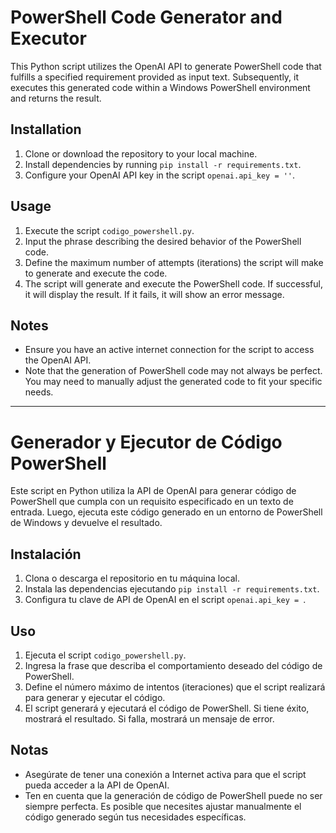 # PowerShell Code Generator and Executor

This Python script utilizes the OpenAI API to generate PowerShell code that fulfills a specified requirement provided as input text. Subsequently, it executes this generated code within a Windows PowerShell environment and returns the result.

## Installation

1. Clone or download the repository to your local machine.
2. Install dependencies by running `pip install -r requirements.txt`.
3. Configure your OpenAI API key in the script `openai.api_key = ''`.

## Usage

1. Execute the script `codigo_powershell.py`.
2. Input the phrase describing the desired behavior of the PowerShell code.
3. Define the maximum number of attempts (iterations) the script will make to generate and execute the code.
4. The script will generate and execute the PowerShell code. If successful, it will display the result. If it fails, it will show an error message.

## Notes

- Ensure you have an active internet connection for the script to access the OpenAI API.
- Note that the generation of PowerShell code may not always be perfect. You may need to manually adjust the generated code to fit your specific needs.

---

# Generador y Ejecutor de Código PowerShell

Este script en Python utiliza la API de OpenAI para generar código de PowerShell que cumpla con un requisito especificado en un texto de entrada. Luego, ejecuta este código generado en un entorno de PowerShell de Windows y devuelve el resultado.

## Instalación

1. Clona o descarga el repositorio en tu máquina local.
2. Instala las dependencias ejecutando `pip install -r requirements.txt`.
3. Configura tu clave de API de OpenAI en el script `openai.api_key = `.

## Uso

1. Ejecuta el script `codigo_powershell.py`.
2. Ingresa la frase que describa el comportamiento deseado del código de PowerShell.
3. Define el número máximo de intentos (iteraciones) que el script realizará para generar y ejecutar el código.
4. El script generará y ejecutará el código de PowerShell. Si tiene éxito, mostrará el resultado. Si falla, mostrará un mensaje de error.

## Notas

- Asegúrate de tener una conexión a Internet activa para que el script pueda acceder a la API de OpenAI.
- Ten en cuenta que la generación de código de PowerShell puede no ser siempre perfecta. Es posible que necesites ajustar manualmente el código generado según tus necesidades específicas.

